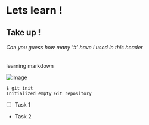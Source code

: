 # Lets learn !
## Take up ! 
###### Can you guess how many '#' have i used in this header

learning markdown

![image](https://octodex.github.com/images/yaktocat.png)
```
$ git init
Initialized empty Git repository 
```
- [ ] Task 1  
-  Task 2

